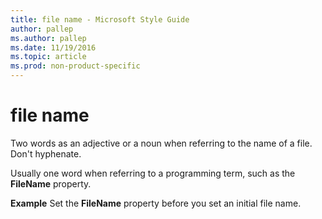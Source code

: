 ```yaml
---
title: file name - Microsoft Style Guide
author: pallep
ms.author: pallep
ms.date: 11/19/2016
ms.topic: article
ms.prod: non-product-specific
---
```


# file name

Two words as an adjective or a noun when referring to the name of a file. Don't hyphenate. 

Usually one word when referring to a programming term, such as the **FileName** property.

**Example** Set the **FileName** property before you set an initial file name.
